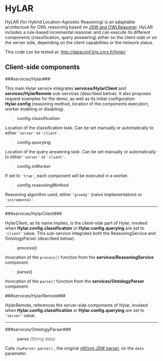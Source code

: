 
# HyLAR #

HyLAR (for Hybrid Location-Agnostic Reasoning) is an adaptable architecture for OWL reasoning based on [JSW and OWLReasoner](https://code.google.com/p/owlreasoner/). HyLAR includes a rule-based incremental reasoner and can execute its different components (classification, query answering) either on the client-side or on the server side, depending on the client capabilities or the network status.

This code can be tested at: http://dataconf.liris.cnrs.fr/hylar/

## Client-side components ##

###services/Hylar###

This main Hylar service integrates **services/HylarClient** and **services/HylarRemote** sub-services (described below). It also proposes request examples for the demo, as well as its initial configuration **Hylar.config** (reasoning method, location of the components execution, worker enabling or disabling).

>  **config.classification**

Location of the classification task. Can be set manually or automatically to either `'server'` or `'client'`.

> **config.querying**

Location of the query answering task. Can be set manually or automatically to either `'server'` or `'client'`.

> **config.inWorker**

If set to `'true'`, each component will be executed in a worker.

> **config.reasoningMethod**

Reasoning algorithm used, either `'greedy'` (naive implementation) or `'incremental'`.

----------

###services/HylarClient###

HylarClient, as its name implies, is the client-side part of Hylar, invoked when **Hylar.config.classification** or **Hylar.config.querying** are set to `'client'` value. This sub-service integrates both the ReasoningService and OntologyParser (described below).

> **process()**

Invocation of the `process()` function from the **services/ReasoningService** component.

> **parse()**

Invocation of the `parse()` function from the **services/OntologyParser** component.

###services/HylarRemote###

HylarRemote, references the server-side components of Hylar, invoked when **Hylar.config.classification** or **Hylar.config.querying** are set to `'server'` value.

----------

###services/OntologyParser###

> **parse** (*String* data)

Calls `JswParser.parse()` , the original [rdf/xml JSW parser](https://code.google.com/p/owlreasoner/#Ontology_Object), on the `data` parameter.
